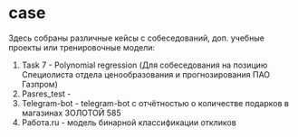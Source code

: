 # case

Здесь собраны различные кейсы с собеседований, доп. учебные проекты или тренировочные модели:

1. Task 7 - Polynomial regression (Для собеседования на позицию Специолиста отдела ценообразования и прогнозирования ПАО Газпром)
2. Pasres_test - 
3. Telegram-bot - telegram-bot c отчётностью о количестве подарков в магазинах ЗОЛОТОЙ 585 
4. Работа.ru - модель бинарной классификации откликов

